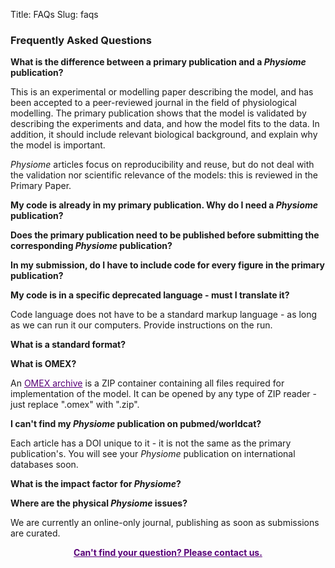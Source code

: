 Title: FAQs
Slug: faqs
       
   
### Frequently Asked Questions

**What is the difference between a primary publication and a *Physiome* publication?**

This is an experimental or modelling paper describing the model, and has been accepted to a peer-reviewed journal in the field of physiological modelling. The primary publication shows that the model is validated by describing the experiments and data, and how the model fits to the data. In addition, it should include relevant biological background, and explain why the model is important. 

*Physiome* articles focus on reproducibility and reuse, but do not deal with the validation nor scientific relevance of the models: this is reviewed in the Primary Paper.

**My code is already in my primary publication. Why do I need a *Physiome* publication?**

**Does the primary publication need to be published before submitting the corresponding *Physiome* publication?**

**In my submission, do I have to include code for every figure in the primary publication?**

**My code is in a specific deprecated language - must I translate it?**

Code language does not have to be a standard markup language - as long as we can run it our computers. Provide instructions on the run.

**What is a standard format?**

**What is OMEX?**

An <a style="color:#580078" href="http://co.mbine.org/standards/omex">OMEX archive</a> is a ZIP container containing all files required for implementation of the model. It can be opened by any type of ZIP reader - just replace ".omex" with ".zip".

**I can't find my *Physiome* publication on pubmed/worldcat?**

Each article has a DOI unique to it - it is not the same as the primary publication's. You will see your *Physiome* publication on international databases soon.

**What is the impact factor for *Physiome*?**

**Where are the physical *Physiome* issues?**

We are currently an online-only journal, publishing as soon as submissions are curated.
       
<div style = "text-align: center;"> 
<a style="color:#580078" href = "mailto:physiome@physiomeproject.org"><strong>Can't find your question? Please contact us.  </strong></a>

</div>

<br /> 
